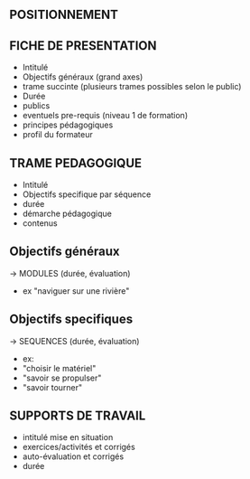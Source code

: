 
<!--

---
title: FAQ formation professionnelle
description: Objectifs généraux, specifiques, modules, séquences, ... tour d'horizon des différents concepts utilisés en formation professionnelle...
image_url: 
---

-->

## POSITIONNEMENT

## FICHE DE PRESENTATION
- Intitulé
- Objectifs généraux (grand axes)
- trame succinte (plusieurs trames possibles selon le public)
- Durée
- publics
- eventuels pre-requis (niveau 1 de formation)
- principes pédagogiques
- profil du formateur

## TRAME PEDAGOGIQUE
- Intitulé
- Objectifs specifique par séquence
- durée
- démarche pédagogique
- contenus


## Objectifs généraux
-> MODULES (durée, évaluation)
- ex "naviguer sur une rivière"

## Objectifs specifiques
-> SEQUENCES (durée, évaluation)
- ex:
 - "choisir le matériel"
 - "savoir se propulser"
 - "savoir tourner"
 
 
 ## SUPPORTS DE TRAVAIL
 - intitulé mise en situation
 - exercices/activités et corrigés
 - auto-évaluation et corrigés
 - durée
